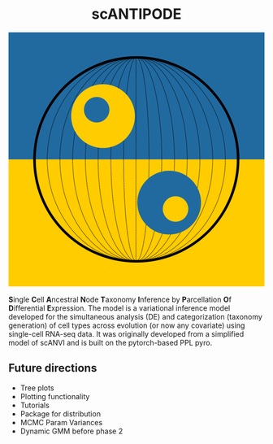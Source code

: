 <h1 style="text-align: center;"> scANTIPODE</h1>

![antipode logo!](assets/antipode_logo.png)


**S**ingle **C**ell **A**ncestral **N**ode **T**axonomy **I**nference by **P**arcellation **O**f **D**ifferential **E**xpression. The model is a variational inference model developed for the simultaneous analysis (DE) and categorization (taxonomy generation) of cell types across evolution (or now any covariate) using single-cell RNA-seq data. It was originally developed from a simplified model of scANVI and is built on the pytorch-based PPL pyro.


## Future directions
- Tree plots
- Plotting functionality
- Tutorials
- Package for distribution
- MCMC Param Variances
- Dynamic GMM before phase 2
